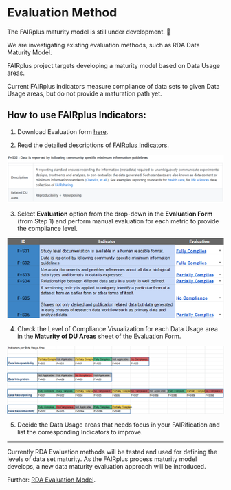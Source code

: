 
# Evaluation Method

The FAIRplus maturity model is still under development. :construction:

We are investigating existing evaluation methods, such as RDA Data Maturity Model.

FAIRplus project targets developing a maturity model based on Data Usage areas.

Current FAIRplus indicators measure compliance of data sets to given Data Usage areas, but do not provide a maturation path yet.


## How to use FAIRplus Indicators:
1) Download Evaluation form <a href="https://github.com/FAIRplus/CMM/raw/master/docs/Data%20FAIRness%20Assessment.xlsx">here</a>.

2) Read the detailed descriptions of [FAIRplus Indicators](FAIR%2BIndicators.md).

![indicator-detail](img/indicator-detail.PNG)

3) Select **Evaluation** option from the drop-down in the **Evaluation Form** (from Step 1) and perform manual evaluation for each metric to provide the compliance level.

![manual-evaluation](img/manual-evaluation.PNG)

4) Check the Level of Compliance Visualization for each Data Usage area in the **Maturity of DU Areas** sheet of the Evaluation Form.

![level-of-compliance](img/level-of-compliance.PNG)

5) Decide the Data Usage areas that needs focus in your FAIRification and list the corresponding Indicators to improve.

<hr>

Currently RDA Evaluation methods will be tested and used for defining the levels of data set maturity.
As the FAIRplus process maturity model develops, a new data maturity evaluation approach will be introduced.
<br>

Further:  [RDA Evaluation Model](rda_evaluation.md).
